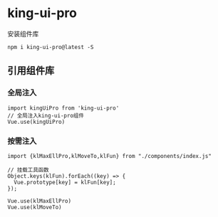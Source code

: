# king-ui-pro

安装组件库

```
npm i king-ui-pro@latest -S
```

## 引用组件库

### 全局注入

```
import kingUiPro from 'king-ui-pro'
// 全局注入king-ui-pro组件
Vue.use(kingUiPro)
```

### 按需注入

```
import {klMaxEllPro,klMoveTo,klFun} from "./components/index.js"

// 挂载工具函数
Object.keys(klFun).forEach((key) => {
  Vue.prototype[key] = klFun[key]; 
});

Vue.use(klMaxEllPro)
Vue.use(klMoveTo)
```
